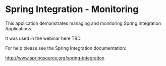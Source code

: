 Spring Integration - Monitoring
================================================================================

This application demonstrates managing and monitoring Spring Integration Applications.

It was used in the webinar here TBD.

For help please see the Spring Integration documentation:

http://www.springsource.org/spring-integration


